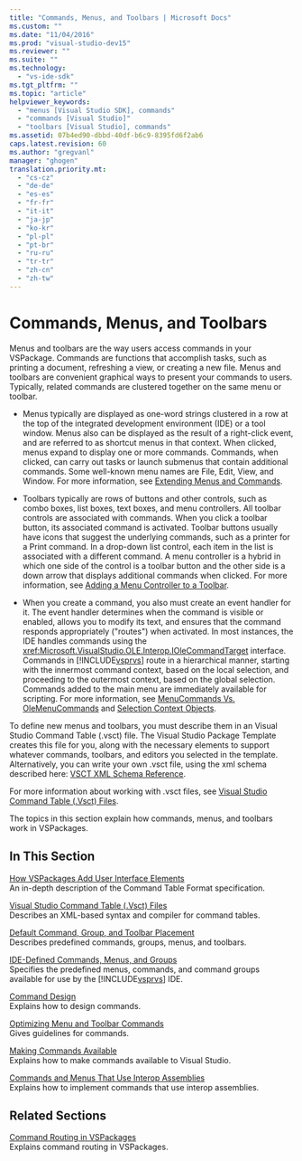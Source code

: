```yaml
---
title: "Commands, Menus, and Toolbars | Microsoft Docs"
ms.custom: ""
ms.date: "11/04/2016"
ms.prod: "visual-studio-dev15"
ms.reviewer: ""
ms.suite: ""
ms.technology: 
  - "vs-ide-sdk"
ms.tgt_pltfrm: ""
ms.topic: "article"
helpviewer_keywords: 
  - "menus [Visual Studio SDK], commands"
  - "commands [Visual Studio]"
  - "toolbars [Visual Studio], commands"
ms.assetid: 07b4ed90-dbbd-40df-b6c9-8395fd6f2ab6
caps.latest.revision: 60
ms.author: "gregvanl"
manager: "ghogen"
translation.priority.mt: 
  - "cs-cz"
  - "de-de"
  - "es-es"
  - "fr-fr"
  - "it-it"
  - "ja-jp"
  - "ko-kr"
  - "pl-pl"
  - "pt-br"
  - "ru-ru"
  - "tr-tr"
  - "zh-cn"
  - "zh-tw"
---
```

# Commands, Menus, and Toolbars
Menus and toolbars are the way users access commands in your VSPackage. Commands are functions that accomplish tasks, such as printing a document, refreshing a view, or creating a new file. Menus and toolbars are convenient graphical ways to present your commands to users. Typically, related commands are clustered together on the same menu or toolbar.  
  
-   Menus typically are displayed as one-word strings clustered in a row at the top of the integrated development environment (IDE) or a tool window. Menus also can be displayed as the result of a right-click event, and are referred to as shortcut menus in that context. When clicked, menus expand to display one or more commands. Commands, when clicked, can carry out tasks or launch submenus that contain additional commands. Some well-known menu names are File, Edit, View, and Window. For more information, see [Extending Menus and Commands](../../extensibility/extending-menus-and-commands.md).  
  
-   Toolbars typically are rows of buttons and other controls, such as combo boxes, list boxes, text boxes, and menu controllers. All toolbar controls are associated with commands. When you click a toolbar button, its associated command is activated. Toolbar buttons usually have icons that suggest the underlying commands, such as a printer for a Print command. In a drop-down list control, each item in the list is associated with a different command. A menu controller is a hybrid in which one side of the control is a toolbar button and the other side is a down arrow that displays additional commands when clicked. For more information, see [Adding a Menu Controller to a Toolbar](../../extensibility/adding-a-menu-controller-to-a-toolbar.md).  
  
-   When you create a command, you also must create an event handler for it. The event handler determines when the command is visible or enabled, allows you to modify its text, and ensures that the command responds appropriately ("routes") when activated. In most instances, the IDE handles commands using the <xref:Microsoft.VisualStudio.OLE.Interop.IOleCommandTarget> interface. Commands in [!INCLUDE[vsprvs](../../code-quality/includes/vsprvs_md.md)] route in a hierarchical manner, starting with the innermost command context, based on the local selection, and proceeding to the outermost context, based on the global selection. Commands added to the main menu are immediately available for scripting. For more information, see [MenuCommands Vs. OleMenuCommands](../../misc/menucommands-vs-olemenucommands.md) and [Selection Context Objects](../../extensibility/internals/selection-context-objects.md).  
  
 To define new menus and toolbars, you must describe them in an Visual Studio Command Table (.vsct) file. The Visual Studio Package Template creates this file for you, along with the necessary elements to support whatever commands, toolbars, and editors you selected in the template. Alternatively, you can write your own .vsct file, using the xml schema described here: [VSCT XML Schema Reference](../../extensibility/vsct-xml-schema-reference.md).  
  
 For more information about working with .vsct files, see [Visual Studio Command Table (.Vsct) Files](../../extensibility/internals/visual-studio-command-table-dot-vsct-files.md).  
  
 The topics in this section explain how commands, menus, and toolbars work in VSPackages.  
  
## In This Section  
 [How VSPackages Add User Interface Elements](../../extensibility/internals/how-vspackages-add-user-interface-elements.md)  
 An in-depth description of the Command Table Format specification.  
  
 [Visual Studio Command Table (.Vsct) Files](../../extensibility/internals/visual-studio-command-table-dot-vsct-files.md)  
 Describes an XML-based syntax and compiler for command tables.  
  
 [Default Command, Group, and Toolbar Placement](../../extensibility/internals/default-command-group-and-toolbar-placement.md)  
 Describes predefined commands, groups, menus, and toolbars.  
  
 [IDE-Defined Commands, Menus, and Groups](../../extensibility/internals/ide-defined-commands-menus-and-groups.md)  
 Specifies the predefined menus, commands, and command groups available for use by the [!INCLUDE[vsprvs](../../code-quality/includes/vsprvs_md.md)] IDE.  
  
 [Command Design](../../extensibility/internals/command-design.md)  
 Explains how to design commands.  
  
 [Optimizing Menu and Toolbar Commands](../../extensibility/internals/optimizing-menu-and-toolbar-commands.md)  
 Gives guidelines for commands.  
  
 [Making Commands Available](../../extensibility/internals/making-commands-available.md)  
 Explains how to make commands available to Visual Studio.  
  
 [Commands and Menus That Use Interop Assemblies](../../extensibility/internals/commands-and-menus-that-use-interop-assemblies.md)  
 Explains how to implement commands that use interop assemblies.  
  
## Related Sections  
 [Command Routing in VSPackages](../../extensibility/internals/command-routing-in-vspackages.md)  
 Explains command routing in VSPackages.
